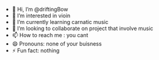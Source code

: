 - 👋 Hi, I’m @driftingBow
- 👀 I’m interested in vioin
- 🌱 I’m currently learning carnatic music
- 💞️ I’m looking to collaborate on project that involve music
- 📫 How to reach me : you cant
- 😄 Pronouns: none of your buisness
- ⚡ Fun fact: nothing

<!---
driftingBow/driftingBow is a ✨ special ✨ repository because its `README.md` (this file) appears on your GitHub profile.
You can click the Preview link to take a look at your changes.
--->
